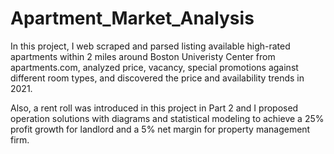 # Apartment_Market_Analysis

In this project, I web scraped and parsed listing available high-rated apartments within 2 miles around Boston Univeristy Center from apartments.com, analyzed price, vacancy, special promotions against different room types, and discovered the price and availability trends in 2021.

Also, a rent roll was introduced in this project in Part 2 and I proposed operation solutions with diagrams and statistical modeling to achieve a 25% profit growth for landlord and a 5% net margin for property management firm.
